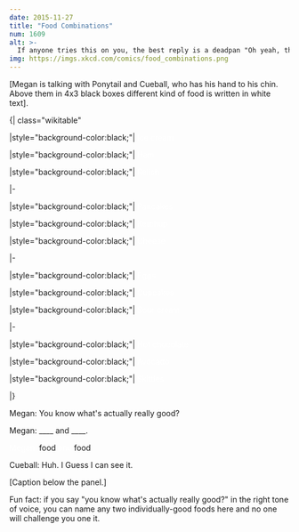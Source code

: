 ```yaml
---
date: 2015-11-27
title: "Food Combinations"
num: 1609
alt: >-
  If anyone tries this on you, the best reply is a deadpan "Oh yeah, that's a common potato chip flavor in Canada."
img: https://imgs.xkcd.com/comics/food_combinations.png
---
```

[Megan is talking with Ponytail and Cueball, who has his hand to his chin. Above them in 4x3 black boxes different kind of food is written in white text].

{| class="wikitable"

|style="background-color:black;"| <font color="white">Ice cream</font>

|style="background-color:black;"| <font color="white">Ham</font>

|style="background-color:black;"| <font color="white">Relish</font>

|-

|style="background-color:black;"| <font color="white">Pancakes</font>

|style="background-color:black;"| <font color="white">Ketchup</font>

|style="background-color:black;"| <font color="white">Cheese</font>

|-

|style="background-color:black;"| <font color="white">Eggs</font>

|style="background-color:black;"| <font color="white">Cupcakes</font>

|style="background-color:black;"| <font color="white">Sour cream</font>

|-

|style="background-color:black;"| <font color="white">Hot chocolate</font>

|style="background-color:black;"| <font color="white">Avocado</font>

|style="background-color:black;"| <font color="white">Skittles</font>

|}

Megan: You know what's actually really good?

Megan: \_\_\_\_ and \_\_\_\_.

<font color="white">Megan:</font> food <font color="white">and</font> food

Cueball: Huh. I Guess I can see it.

[Caption below the panel.]

Fun fact: if you say "you know what's actually really good?" in the right tone of voice, you can name any two individually-good foods here and no one will challenge you one it.